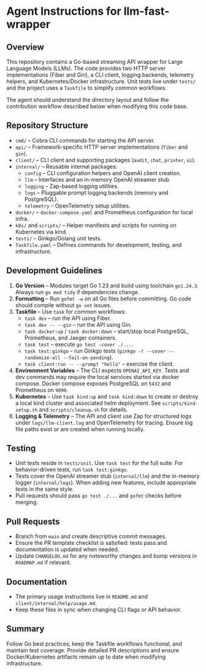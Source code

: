# Agent Instructions for llm-fast-wrapper

## Overview
This repository contains a Go-based streaming API wrapper for Large Language Models (LLMs). The code provides two HTTP server implementations (Fiber and Gin), a CLI client, logging backends, telemetry helpers, and Kubernetes/Docker infrastructure. Unit tests live under `tests/` and the project uses a `Taskfile` to simplify common workflows.

The agent should understand the directory layout and follow the contribution workflow described below when modifying this code base.

## Repository Structure

- `cmd/` – Cobra CLI commands for starting the API server.
- `api/` – Framework-specific HTTP server implementations (`fiber` and `gin`).
- `client/` – CLI client and supporting packages (`audit`, `chat`, `printer`, `ui`).
- `internal/` – Reusable internal packages:
  - `config` – CLI configuration helpers and OpenAI client creation.
  - `llm` – Interfaces and an in-memory OpenAI streamer stub.
  - `logging` – Zap-based logging utilities.
  - `logs` – Pluggable prompt logging backends (memory and PostgreSQL).
  - `telemetry` – OpenTelemetry setup utilities.
- `docker/` – `docker-compose.yaml` and Prometheus configuration for local infra.
- `k8s/` and `scripts/` – Helper manifests and scripts for running on Kubernetes via kind.
- `tests/` – Ginkgo/Golang unit tests.
- `Taskfile.yaml` – Defines commands for development, testing, and infrastructure.

## Development Guidelines

1. **Go Version** – Modules target Go 1.23 and build using toolchain `go1.24.3`. Always run `go mod tidy` if dependencies change.
2. **Formatting** – Run `gofmt -w` on all Go files before committing. Go code should compile without `go vet` issues.
3. **Taskfile** – Use `task` for common workflows:
   - `task dev` – run the API using Fiber.
   - `task dev -- --gin` – run the API using Gin.
   - `task docker:up` / `task docker:down` – start/stop local PostgreSQL, Prometheus, and Jaeger containers.
   - `task test` – execute `go test -cover ./...`.
   - `task test:ginkgo` – run Ginkgo tests (`ginkgo -r --cover --randomize-all --fail-on-pending`).
   - `task client:run -- --prompt "hello"` – exercise the client.
4. **Environment Variables** – The CLI expects `OPENAI_API_KEY`. Tests and dev commands may require the local services started via docker compose. Docker compose exposes PostgreSQL on `5432` and Prometheus on `9090`.
5. **Kubernetes** – Use `task kind:up` and `task kind:down` to create or destroy a local kind cluster and associated helm deployment. See `scripts/kind-setup.sh` and `scripts/cleanup.sh` for details.
6. **Logging & Telemetry** – The API and client use Zap for structured logs under `logs/llm-client.log` and OpenTelemetry for tracing. Ensure log file paths exist or are created when running locally.

## Testing

- Unit tests reside in `tests/unit`. Use `task test` for the full suite. For behavior-driven tests, run `task test:ginkgo`.
- Tests cover the OpenAI streamer stub (`internal/llm`) and the in-memory logger (`internal/logs`). When adding new features, include appropriate tests in the same style.
- Pull requests should pass `go test ./...` and `gofmt` checks before merging.

## Pull Requests

- Branch from `main` and create descriptive commit messages.
- Ensure the PR template checklist is satisfied: tests pass and documentation is updated when needed.
- Update `CHANGELOG.md` for any noteworthy changes and bump versions in `ROADMAP.md` if relevant.

## Documentation

- The primary usage instructions live in `README.md` and `client/internal/help/usage.md`.
- Keep these files in sync when changing CLI flags or API behavior.

## Summary

Follow Go best practices, keep the Taskfile workflows functional, and maintain test coverage. Provide detailed PR descriptions and ensure Docker/Kubernetes artifacts remain up to date when modifying infrastructure.
